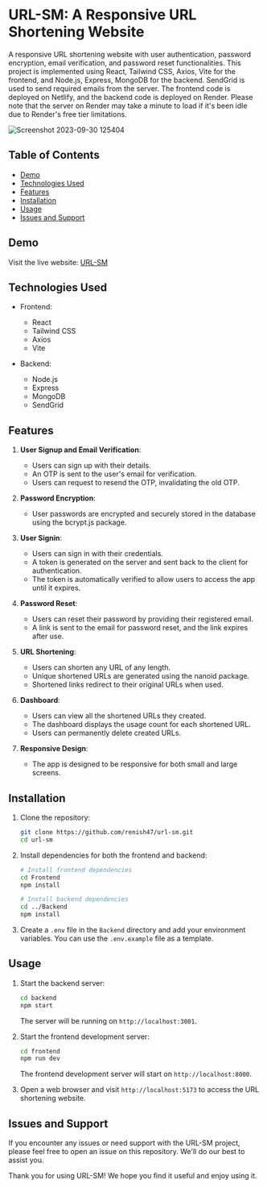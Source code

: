 # URL-SM: A Responsive URL Shortening Website

A responsive URL shortening website with user authentication, password encryption, email verification, and password reset functionalities. This project is implemented using React, Tailwind CSS, Axios, Vite for the frontend, and Node.js, Express, MongoDB for the backend. SendGrid is used to send required emails from the server. The frontend code is deployed on Netlify, and the backend code is deployed on Render. Please note that the server on Render may take a minute to load if it's been idle due to Render's free tier limitations.

![Screenshot 2023-09-30 125404](https://github.com/renish47/url-sm/assets/107568859/a2e66090-e77d-459e-8438-bf9899bd7d3f)

## Table of Contents

- [Demo](#demo)
- [Technologies Used](#technologies-used)
- [Features](#features)
- [Installation](#installation)
- [Usage](#usage)
- [Issues and Support](#issues-and-Support)

## Demo

Visit the live website: [URL-SM](https://url-sm.netlify.app)

## Technologies Used

- Frontend:
  - React
  - Tailwind CSS
  - Axios
  - Vite

- Backend:
  - Node.js
  - Express
  - MongoDB
  - SendGrid

## Features

1. **User Signup and Email Verification**:
   - Users can sign up with their details.
   - An OTP is sent to the user's email for verification.
   - Users can request to resend the OTP, invalidating the old OTP.

2. **Password Encryption**:
   - User passwords are encrypted and securely stored in the database using the bcrypt.js package.

3. **User Signin**:
   - Users can sign in with their credentials.
   - A token is generated on the server and sent back to the client for authentication.
   - The token is automatically verified to allow users to access the app until it expires.

4. **Password Reset**:
   - Users can reset their password by providing their registered email.
   - A link is sent to the email for password reset, and the link expires after use.

5. **URL Shortening**:
   - Users can shorten any URL of any length.
   - Unique shortened URLs are generated using the nanoid package.
   - Shortened links redirect to their original URLs when used.

6. **Dashboard**:
   - Users can view all the shortened URLs they created.
   - The dashboard displays the usage count for each shortened URL.
   - Users can permanently delete created URLs.

7. **Responsive Design**:
   - The app is designed to be responsive for both small and large screens.

## Installation

1. Clone the repository:

   ```bash
   git clone https://github.com/renish47/url-sm.git
   cd url-sm
   ```

2. Install dependencies for both the frontend and backend:

   ```bash
   # Install frontend dependencies
   cd Frontend
   npm install

   # Install backend dependencies
   cd ../Backend
   npm install
   ```

3. Create a `.env` file in the `Backend` directory and add your environment variables. You can use the `.env.example` file as a template.

## Usage

1. Start the backend server:

   ```bash
   cd backend
   npm start
   ```

   The server will be running on `http://localhost:3001`.

2. Start the frontend development server:

   ```bash
   cd frontend
   npm run dev
   ```

   The frontend development server will start on `http://localhost:8000`.

3. Open a web browser and visit `http://localhost:5173` to access the URL shortening website.



## Issues and Support

If you encounter any issues or need support with the URL-SM project, please feel free to open an issue on this repository. We'll do our best to assist you.



Thank you for using URL-SM! We hope you find it useful and enjoy using it.
